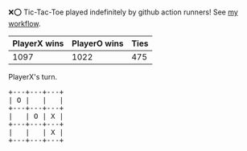 :x::o: Tic-Tac-Toe played indefinitely by github action runners! See [my workflow](.github/workflows/play.yaml).

|PlayerX wins|PlayerO wins|Ties|
|-|-|-|
|1097|1022|475|

PlayerX's turn.

<pre>
+---+---+---+
| O |   |   |
+---+---+---+
|   | O | X |
+---+---+---+
|   |   | X |
+---+---+---+
</pre>